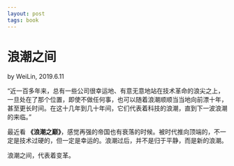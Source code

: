 ```yaml
---
layout: post
tags: book
---
```


# 浪潮之间
by WeiLin, 2019.6.11

“近一百多年来，总有一些公司很幸运地、有意无意地站在技术革命的浪尖之上，一旦处在了那个位置，即使不做任何事，也可以随着浪潮顺顺当当地向前漂十年，甚至更长时间。在这十几年到几十年间，它们代表着科技的浪潮，直到下一波浪潮的来临。”

最近看 **《浪潮之巅》**，感觉再强的帝国也有衰落的时候。被时代推向顶端的，不一定是技术过硬的，但一定是幸运的。浪潮过后，并不是归于平静，而是新的浪潮。

浪潮之间，代表着变革。
